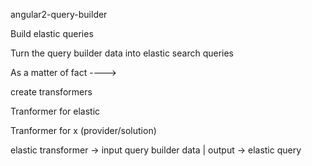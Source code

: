 angular2-query-builder

Build elastic queries

Turn the query builder data into elastic search queries

As a matter of fact ---->

create transformers

Tranformer for elastic

Tranformer for x (provider/solution)

elastic transformer -> input query builder data | output -> elastic query